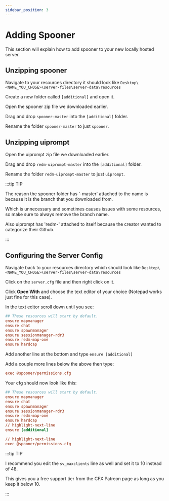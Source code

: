 ```yaml
---
sidebar_position: 3
---
```


# Adding Spooner

This section will explain how to add spooner to your new locally hosted server.

## Unzipping spooner

Navigate to your resources directory it should look like ```Desktop\<NAME_YOU_CHOSE>\server-files\server-data\resources```

Create a new folder called ```[additional]``` and open it.

Open the spooner zip file we downloaded earlier.

Drag and drop ```spooner-master``` into the ```[additional]``` folder.

Rename the folder ```spooner-master``` to just ```spooner```.

## Unzipping uiprompt

Open the uiprompt zip file we downloaded earlier.

Drag and drop ```redm-uiprompt-master``` into the ```[additional]``` folder.

Rename the folder ```redm-uiprompt-master``` to just ```uiprompt```.

:::tip TIP

The reason the spooner folder has '-master' attached to the name is because it is the branch that you downloaded from.

Which is unnecessary and sometimes causes issues with some resources, so make sure to always remove the branch name.

Also uiprompt has 'redm-' attached to itself because the creator wanted to categorize their Github.

:::

## Configuring the Server Config

Navigate back to your resources directory which should look like ```Desktop\<NAME_YOU_CHOSE>\server-files\server-data\resources```

Click on the ```server.cfg``` file and then right click on it.

Click **Open With** and choose the text editor of your choice (Notepad works just fine for this case).

In the text editor scroll down until you see:
```cfg
## These resources will start by default.
ensure mapmanager
ensure chat
ensure spawnmanager
ensure sessionmanager-rdr3
ensure redm-map-one
ensure hardcap
```

Add another line at the bottom and type ```ensure [additional]```

Add a couple more lines below the above then type:
```cfg
exec @spooner/permissions.cfg
```

Your cfg should now look like this:
```cfg
## These resources will start by default.
ensure mapmanager
ensure chat
ensure spawnmanager
ensure sessionmanager-rdr3
ensure redm-map-one
ensure hardcap
// highlight-next-line
ensure [additional]

// highlight-next-line
exec @spooner/permissions.cfg
```

:::tip TIP

I recommend you edit the ```sv_maxclients``` line as well and set it to 10 instead of 48.

This gives you a free support tier from the CFX Patreon page as long as you keep it below 10.

:::